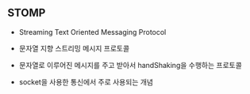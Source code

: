 ## STOMP
* Streaming Text Oriented Messaging Protocol
* 문자열 지향 스트리밍 메시지 프로토콜
* 문자열로 이루어진 메시지를 주고 받아서 handShaking을 수행하는 프로토콜

* socket을 사용한 통신에서 주로 사용되는 개념